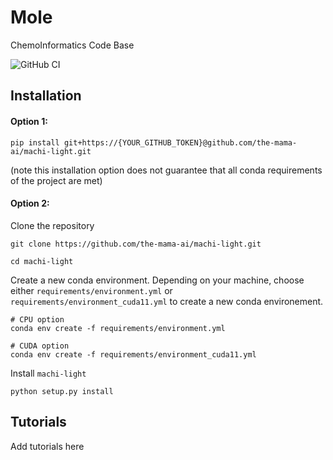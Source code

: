 # Mole

ChemoInformatics Code Base


![GitHub CI](https://github.com/the-mama-ai/machi-light/actions/workflows/python-package-conda.yml/badge.svg)


## Installation


#### Option 1:



```
pip install git+https://{YOUR_GITHUB_TOKEN}@github.com/the-mama-ai/machi-light.git

```

(note this installation option does not guarantee that all conda requirements of the project are met)


#### Option 2:

Clone the repository
```
git clone https://github.com/the-mama-ai/machi-light.git

cd machi-light
```

Create a new conda environment. Depending on your machine, choose either `requirements/environment.yml` or `requirements/environment_cuda11.yml` to create a new conda environement.

```
# CPU option
conda env create -f requirements/environment.yml

# CUDA option
conda env create -f requirements/environment_cuda11.yml
```

Install `machi-light` 

```
python setup.py install
```

## Tutorials

Add tutorials here
